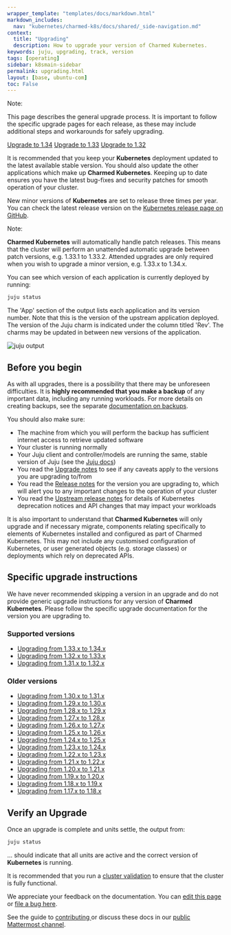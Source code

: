 ```yaml
---
wrapper_template: "templates/docs/markdown.html"
markdown_includes:
  nav: "kubernetes/charmed-k8s/docs/shared/_side-navigation.md"
context:
  title: "Upgrading"
  description: How to upgrade your version of Charmed Kubernetes.
keywords: juju, upgrading, track, version
tags: [operating]
sidebar: k8smain-sidebar
permalink: upgrading.html
layout: [base, ubuntu-com]
toc: False
---
```


<!-- UPGRADE VERSIONS -->

<div class="p-notification--caution">
  <div markdown="1" class="p-notification__content">
    <span class="p-notification__title">Note:</span>
    <p class="p-notification__message">This page describes the general upgrade process. It is important to follow the specific upgrade pages for each release, as these may include additional steps and workarounds for safely upgrading.</p>
  </div>
  <div class="p-notification__meta">
    <div class="p-notification__actions">
      <a class='p-notification__action' href='/kubernetes/charmed-k8s/docs/1.34/upgrading'>Upgrade to 1.34</a>
      <a class='p-notification__action' href='/kubernetes/charmed-k8s/docs/1.33/upgrading'>Upgrade to 1.33</a>
      <a class='p-notification__action' href='/kubernetes/charmed-k8s/docs/1.32/upgrading'>Upgrade to 1.32</a>
    </div>
  </div>
</div>

<!-- END OF UPGRADE VERSIONS-->

It is recommended that you keep your **Kubernetes** deployment updated to the latest available stable version. You should also update the other applications which make up **Charmed Kubernetes**. Keeping up to date ensures you have the latest bug-fixes and security patches for smooth operation of your cluster.

New minor versions of **Kubernetes** are set to release three times per year. You can check the latest release version on the [Kubernetes release page on GitHub][k8s-release].

<div class="p-notification--information is-inline">
  <div markdown="1" class="p-notification__content">
    <span class="p-notification__title">Note:</span>
    <p class="p-notification__message"><strong>Charmed Kubernetes</strong> will automatically handle patch releases. This means that the cluster will perform an unattended automatic upgrade between patch versions, e.g. 1.33.1 to 1.33.2. Attended upgrades are only required when you wish to upgrade a minor version, e.g. 1.33.x to 1.34.x.</p>
  </div>
</div>

You can see which version of each application is currently deployed by running:

```bash
juju status
```

The 'App' section of the output lists each application and its version number. Note that this is the version of the upstream application deployed. The version of the Juju charm is indicated under the column titled 'Rev'. The charms may be updated in between new versions of the application.

![juju output](https://assets.ubuntu.com/v1/6691d706-CDK-010.png)

## Before you begin

As with all upgrades, there is a possibility that there may be unforeseen difficulties. It is **highly recommended that you make a backup** of any important data, including any running workloads. For more details on creating backups, see the separate [documentation on backups][backups].

You should also make sure:

-   The machine from which you will perform the backup has sufficient internet access to retrieve updated software
-   Your cluster is running normally
-   Your Juju client and controller/models are running the same, stable version of Juju (see the [Juju docs][juju-controller-upgrade])
-   You read the [Upgrade notes][notes] to see if any caveats apply to the versions you are upgrading to/from
-   You read the [Release notes][release-notes] for the version you are upgrading to, which will alert you to any important changes to the operation of your cluster
-   You read the [Upstream release notes](https://github.com/kubernetes/kubernetes/blob/master/CHANGELOG/CHANGELOG-1.29.md#deprecation) for details of Kubernetes deprecation notices and API changes that may impact your workloads

It is also important to understand that **Charmed Kubernetes** will only upgrade
and if necessary migrate, components relating specifically to elements of
Kubernetes installed and configured as part of Charmed Kubernetes.
This may not include any customised configuration of Kubernetes, or user
generated objects (e.g. storage classes) or deployments which rely on
deprecated APIs.

## Specific upgrade instructions

We have never recommended skipping a version in an upgrade and do not provide generic upgrade
instructions for any version of **Charmed Kubernetes**. Please follow the specific upgrade
documentation for the version you are upgrading to.

### Supported versions

- [Upgrading from 1.33.x to 1.34.x](/kubernetes/charmed-k8s/docs/1.34/upgrading)
- [Upgrading from 1.32.x to 1.33.x](/kubernetes/charmed-k8s/docs/1.33/upgrading)
- [Upgrading from 1.31.x to 1.32.x](/kubernetes/charmed-k8s/docs/1.32/upgrading)

### Older versions

- [Upgrading from 1.30.x to 1.31.x](/kubernetes/charmed-k8s/docs/1.31/upgrading)
- [Upgrading from 1.29.x to 1.30.x](/kubernetes/charmed-k8s/docs/1.30/upgrading)
- [Upgrading from 1.28.x to 1.29.x](/kubernetes/charmed-k8s/docs/1.29/upgrading)
- [Upgrading from 1.27.x to 1.28.x](/kubernetes/charmed-k8s/docs/1.28/upgrading)
- [Upgrading from 1.26.x to 1.27.x](/kubernetes/charmed-k8s/docs/1.27/upgrading)
- [Upgrading from 1.25.x to 1.26.x](/kubernetes/charmed-k8s/docs/1.26/upgrading)
- [Upgrading from 1.24.x to 1.25.x](/kubernetes/charmed-k8s/docs/1.25/upgrading)
- [Upgrading from 1.23.x to 1.24.x](/kubernetes/charmed-k8s/docs/1.24/upgrading)
- [Upgrading from 1.22.x to 1.23.x](/kubernetes/charmed-k8s/docs/1.23/upgrading)
- [Upgrading from 1.21.x to 1.22.x](/kubernetes/charmed-k8s/docs/1.22/upgrading)
- [Upgrading from 1.20.x to 1.21.x](/kubernetes/charmed-k8s/docs/1.21/upgrading)
- [Upgrading from 1.19.x to 1.20.x](/kubernetes/charmed-k8s/docs/1.20/upgrading)
- [Upgrading from 1.18.x to 1.19.x](/kubernetes/charmed-k8s/docs/1.19/upgrading)
- [Upgrading from 1.17.x to 1.18.x](/kubernetes/charmed-k8s/docs/1.18/upgrading)

<a id='verify-upgrade'> </a>

## Verify an Upgrade

Once an upgrade is complete and units settle, the output from:

```bash
juju status
```

... should indicate that all units are active and the correct version of **Kubernetes** is running.

It is recommended that you run a [cluster validation][validation] to ensure that the cluster is fully functional.


 <!--LINKS-->

[k8s-release]: https://github.com/kubernetes/kubernetes/releases
[backups]: /kubernetes/charmed-k8s/docs/backups
[release-notes]: /kubernetes/charmed-k8s/docs/release-notes
[notes]: /kubernetes/charmed-k8s/docs/upgrade-notes
[snap-channels]: https://docs.snapcraft.io/reference/channels
[blue-green]: https://martinfowler.com/bliki/BlueGreenDeployment.html
[validation]: /kubernetes/charmed-k8s/docs/validation
[supported-versions]: /kubernetes/charmed-k8s/docs/supported-versions
[inclusive-naming]: /kubernetes/charmed-k8s/docs/inclusive-naming
[juju-controller-upgrade]: https://documentation.ubuntu.com/juju/3.6/howto/manage-models/#upgrade-a-model

<!-- FEEDBACK -->
<div class="p-notification--information">
  <div class="p-notification__content">
    <p class="p-notification__message">We appreciate your feedback on the documentation. You can
    <a href="https://github.com/charmed-kubernetes/kubernetes-docs/edit/main/pages/k8s/upgrading.md" >edit this page</a>
    or
    <a href="https://github.com/charmed-kubernetes/kubernetes-docs/issues/new">file a bug here</a>.</p>
    <p>See the guide to <a href="/kubernetes/charmed-k8s/docs/how-to-contribute"> contributing </a> or discuss these docs in our <a href="https://chat.charmhub.io/charmhub/channels/kubernetes"> public Mattermost channel</a>.</p>
  </div>
</div>
